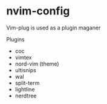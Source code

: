 # nvim-config

Vim-plug is used as a plugin maganer

Plugins
- coc
- vimtex
- nord-vim (theme)
- ultisnips
- wal
- split-term
- lightline
- nerdtree 
